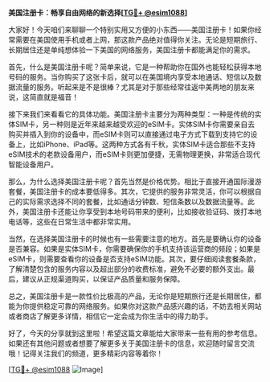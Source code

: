 **美国注册卡：畅享自由网络的新选择[[TG💪+ @esim1088](https://t.me/s/esim1088)]**

大家好！今天咱们来聊聊一个特别实用又方便的小东西——美国注册卡！如果你经常需要在美国使用手机或者上网，那这款产品绝对值得你关注。无论是短期旅行、长期居住还是单纯想体验一下美国的网络服务，美国注册卡都能满足你的需求。

首先，什么是美国注册卡呢？简单来说，它是一种帮助你在国外也能轻松获得本地号码的服务。当你购买了这张卡后，就可以在美国境内享受本地通话、短信以及数据流量的服务。听起来是不是很棒？尤其是对于那些经常往返中美两地的朋友来说，这简直就是福音！

接下来我们来看看它的具体功能。美国注册卡主要分为两种类型：一种是传统的实体SIM卡，另一种则是近年来越来越受欢迎的eSIM卡。实体SIM卡你需要亲自去购买并插入到你的设备中，而eSIM卡则可以直接通过电子方式下载到支持它的设备上，比如iPhone、iPad等。这两种方式各有千秋，实体SIM卡适合那些不支持eSIM技术的老款设备用户，而eSIM卡则更加便捷，无需物理更换，非常适合现代智能设备用户。

那么，为什么选择美国注册卡呢？首先当然是价格优势。相比于直接开通国际漫游套餐，美国注册卡的成本要低得多。其次，它提供的服务非常灵活，你可以根据自己的实际需求选择不同的套餐，比如通话分钟数、短信条数以及数据流量等。此外，美国注册卡还能让你享受到本地号码带来的便利，比如接收验证码、拨打本地电话等，这些在日常生活中都非常实用。

当然，在选择美国注册卡的时候也有一些需要注意的地方。首先是要确认你的设备是否兼容。如果是实体SIM卡，你需要确保你的手机支持该运营商的频段；如果是eSIM卡，则需要查看你的设备是否支持eSIM功能。其次，要仔细阅读套餐条款，了解清楚包含的服务内容以及超出部分的收费标准，避免不必要的额外支出。最后，建议从正规渠道购买，以保证产品质量和服务保障。

总之，美国注册卡是一款性价比极高的产品，无论你是短期旅行还是长期居住，都能为你提供稳定可靠的网络服务。如果你对这款产品感兴趣的话，不妨去相关网站或者商店了解更多详情，相信它一定会成为你生活中的得力助手。

好了，今天的分享就到这里啦！希望这篇文章能给大家带来一些有用的参考信息。如果还有其他问题或者想要了解更多关于美国注册卡的信息，欢迎随时留言交流哦！记得关注我们的频道，更多精彩内容等着你！

[[TG💪+ @esim1088](https://t.me/s/esim1088) ![Image](https://i.postimg.cc/4NQfJmqS/Snipaste-2025-05-13-00-14-12.png)]